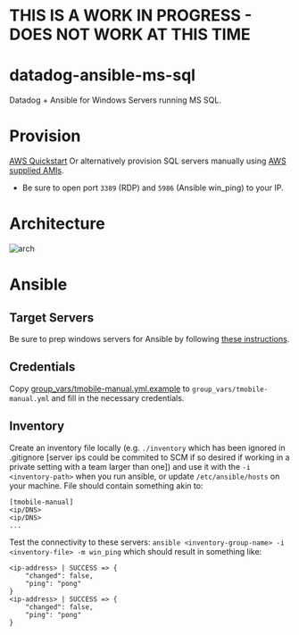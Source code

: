 # THIS IS A WORK IN PROGRESS - DOES NOT WORK AT THIS TIME

# datadog-ansible-ms-sql
Datadog + Ansible for Windows Servers running MS SQL.

# Provision
[AWS Quickstart](https://docs.aws.amazon.com/quickstart/latest/sql/welcome.html)
Or alternatively provision SQL servers manually using [AWS supplied AMIs](https://aws.amazon.com/windows/resources/amis/).

- Be sure to open port `3389` (RDP) and `5986` (Ansible win_ping) to your IP.

# Architecture
![arch](https://docs.aws.amazon.com/quickstart/latest/sql/images/sql-server-on-aws-architecture.png)

# Ansible
## Target Servers
Be sure to prep windows servers for Ansible by following [these instructions](http://docs.ansible.com/ansible/latest/intro_windows.html#windows-system-prep).

## Credentials
Copy [group_vars/tmobile-manual.yml.example](./group_vars/tmobile-manual.yml.example) to `group_vars/tmobile-manual.yml` and fill in the necessary credentials.

## Inventory
Create an inventory file locally (e.g. `./inventory` which has been ignored in .gitignore [server ips could be commited to SCM if so desired if working in a private setting with a team larger than one]) and use it with the `-i <inventory-path>` when you run ansible, or update `/etc/ansible/hosts` on your machine. File should contain something akin to:

```
[tmobile-manual]
<ip/DNS>
<ip/DNS>
...
```

Test the connectivity to these servers: `ansible <inventory-group-name> -i <inventory-file> -m win_ping` which should result in something like:
```
<ip-address> | SUCCESS => {
    "changed": false,
    "ping": "pong"
}
<ip-address> | SUCCESS => {
    "changed": false,
    "ping": "pong"
}
```

